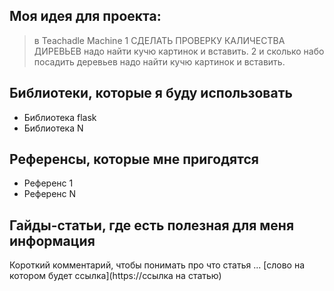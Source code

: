 ## Моя идея для проекта:
> в Teachadle Machine
> 1 СДЕЛАТЬ ПРОВЕРКУ КАЛИЧЕСТВА ДИРЕВЬЕВ надо найти кучю картинок и вставить.
> 2 и сколько набо посадить деревьев надо найти кучю картинок и вставить.
## Библиотеки, которые я буду использовать
- Библиотека flask
- Библиотека N

## Референсы, которые мне пригодятся
- Референс 1
- Референс N

## Гайды-статьи, где есть полезная для меня информация
Короткий комментарий, чтобы понимать про что статья ... [слово на котором будет ссылка](https://ссылка на статью)
